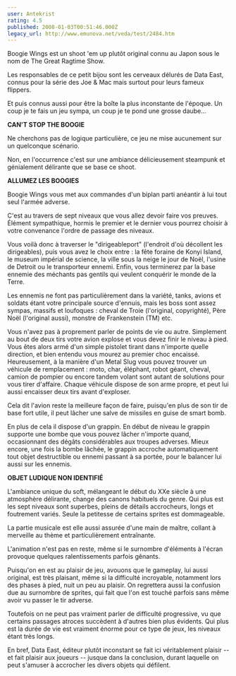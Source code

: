 ```yaml
---
user: Antekrist
rating: 4.5
published: 2008-01-03T00:51:46.000Z
legacy_url: http://www.emunova.net/veda/test/2484.htm
---
```

Boogie Wings est un shoot 'em up plutôt original connu au Japon sous le nom de The Great Ragtime Show.  

Les responsables de ce petit bijou sont les cerveaux délurés de Data East, connus pour la série des Joe & Mac mais surtout pour leurs fameux flippers.  

Et puis connus aussi pour être la boîte la plus inconstante de l'époque. Un coup je te fais un jeu sympa, un coup je te pond une grosse daube...  

  

**CAN'T STOP THE BOOGIE**  

Ne cherchons pas de logique particulière, ce jeu ne mise aucunement sur un quelconque scénario.  

Non, en l'occurrence c'est sur une ambiance délicieusement steampunk et génialement délirante que se base ce shoot.  

  

**ALLUMEZ LES BOOGIES**  

Boogie Wings vous met aux commandes d'un biplan parti anéantir à lui tout seul l'armée adverse.  

C'est au travers de sept niveaux que vous allez devoir faire vos preuves. Élément sympathique, hormis le premier et le dernier vous pourrez choisir à votre convenance l'ordre de passage des niveaux.  

Vous voilà donc à traverser le "dirigeableport" (l'endroit d'où décollent les dirigeables), puis vous avez le choix entre : la fête foraine de Konyi Island, le museum impérial de science, la ville sous la neige le jour de Noël, l'usine de Detroit ou le transporteur ennemi. Enfin, vous terminerez par la base ennemie des méchants pas gentils qui veulent conquérir le monde de la Terre.  

Les ennemis ne font pas particulièrement dans la variété, tanks, avions et soldats étant votre principale source d'ennuis, mais les boss sont assez sympas, massifs et loufoques : cheval de Troie (l'original, copyrighté), Père Noël (l'original aussi), monstre de Frankenstein (TM) etc.  

Vous n'avez pas à proprement parler de points de vie ou autre. Simplement au bout de deux tirs votre avion explose et vous devez finir le niveau à pied. Vous êtes alors armé d'un simple pistolet tirant dans n'importe quelle direction, et bien entendu vous mourez au premier choc encaissé. Heureusement, à la manière d'un Metal Slug vous pouvez trouver un véhicule de remplacement : moto, char, éléphant, robot géant, cheval, camion de pompier ou encore tandem volant sont autant de solutions pour vous tirer d'affaire. Chaque véhicule dispose de son arme propre, et peut lui aussi encaisser deux tirs avant d'exploser.  

Cela dit l'avion reste la meilleure façon de faire, puisqu'en plus de son tir de base fort utile, il peut lâcher une salve de missiles en guise de smart bomb.  

En plus de cela il dispose d'un grappin. En début de niveau le grappin supporte une bombe que vous pouvez lâcher n'importe quand, occasionnant des dégâts considérables aux troupes adverses. Mieux encore, une fois la bombe lâchée, le grappin accroche automatiquement tout objet destructible ou ennemi passant à sa portée, pour le balancer lui aussi sur les ennemis.  

  

**OBJET LUDIQUE NON IDENTIFIÉ**  

L'ambiance unique du soft, mélangeant le début du XXe siècle à une atmosphère délirante, change des canons habituels du genre. Qui plus est les sept niveaux sont superbes, pleins de détails accrocheurs, longs et foutrement variés. Seule la petitesse de certains sprites est dommageable.  

La partie musicale est elle aussi assurée d'une main de maître, collant à merveille au thème et particulièrement entraînante.  

L'animation n'est pas en reste, même si le surnombre d'éléments à l'écran provoque quelques ralentissements parfois gênants.  

Puisqu'on en est au plaisir de jeu, avouons que le gameplay, lui aussi original, est très plaisant, même si la difficulté incroyable, notamment lors des phases à pied, nuit un peu au plaisir. On regrettera aussi la confusion due au surnombre de sprites, qui fait que l'on est touché parfois sans même avoir vu passer le tir adverse.  

Toutefois on ne peut pas vraiment parler de difficulté progressive, vu que certains passages atroces succèdent à d'autres bien plus évidents. Qui plus est la durée de vie est vraiment énorme pour ce type de jeux, les niveaux étant très longs.  

En bref, Data East, éditeur plutôt inconstant se fait ici véritablement plaisir -- et fait plaisir aux joueurs -- jusque dans la conclusion, durant laquelle on peut s'amuser à accrocher les divers objets qui défilent.